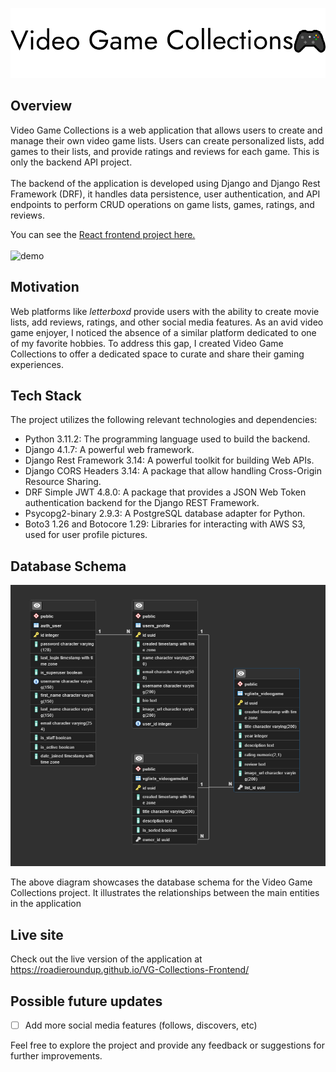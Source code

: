 ![banner](readme_files/rmbanner.png?raw=true "banner")

## Overview
Video Game Collections is a web application that allows users to create and manage their own video game lists. Users can create personalized lists, add games to their lists, and provide ratings and reviews for each game. This is only the backend API project.\
\
The backend of the application is developed using Django and Django Rest Framework (DRF), it handles data persistence, user authentication, and API endpoints to perform CRUD operations on game lists, games, ratings, and reviews.

You can see the [React frontend project here.](https://github.com/roadieroundup/VG-Collections-Frontend)\
\
![demo](readme_files/demo.gif?raw=true "Demo")

## Motivation

Web platforms like *letterboxd* provide users with the ability to create movie lists, add reviews, ratings, and other social media features. As an avid video game enjoyer, I noticed the absence of a similar platform dedicated to one of my favorite hobbies. To address this gap, I created Video Game Collections to offer a dedicated space to curate and share their gaming experiences.

## Tech Stack

The project utilizes the following relevant technologies and dependencies:
- Python 3.11.2: The programming language used to build the backend.
- Django 4.1.7: A powerful web framework.
- Django Rest Framework 3.14: A powerful toolkit for building Web APIs.
- Django CORS Headers 3.14: A package that allow handling Cross-Origin Resource Sharing.
- DRF Simple JWT 4.8.0: A package that provides a JSON Web Token authentication backend for the Django REST Framework.
- Psycopg2-binary 2.9.3: A PostgreSQL database adapter for Python.
- Boto3 1.26 and Botocore 1.29: Libraries for interacting with AWS S3, used for user profile pictures.

## Database Schema

![user_flow](readme_files/ERD.png?raw=true "UserFlow")

The above diagram showcases the database schema for the Video Game Collections project. It illustrates the relationships between the main entities in the application

## Live site

Check out the live version of the application at https://roadieroundup.github.io/VG-Collections-Frontend/

## Possible future updates

- [ ]  Add more social media features (follows, discovers, etc) 

Feel free to explore the project and provide any feedback or suggestions for further improvements.